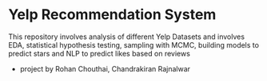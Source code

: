 # Yelp Recommendation System
This repository involves analysis of different Yelp Datasets and involves EDA, statistical hypothesis testing, sampling with MCMC, building models to predict stars and NLP to predict likes based on reviews 
- project by Rohan Chouthai, Chandrakiran Rajnalwar
